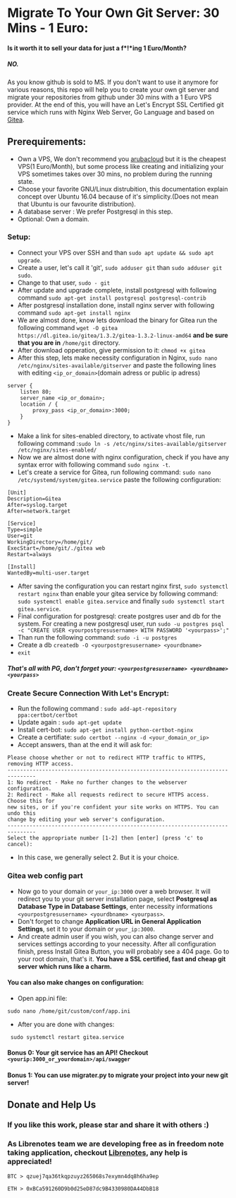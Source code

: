 # Migrate To Your Own Git Server: 30 Mins - 1 Euro:
#### Is it worth it to sell your data for just a f*!*ing 1 Euro/Month?
##### NO.

As you know github is sold to MS. If you don't want to use it anymore for various reasons, this repo will help you to create your own git server and migrate your repositories from github under 30 mins with a 1 Euro VPS provider. At the end of this, you will have an Let's Encrypt SSL Certified git service which runs with Nginx Web Server, Go Language and based on [Gitea](https://gitea.io/en-US/). 

## Prerequirements:
- Own a VPS, We don't recommend you [arubacloud](https://www.arubacloud.com/) but it is the cheapest VPS(1 Euro/Month), but some process like creating and initializing your VPS sometimes takes over 30 mins, no problem during the running state. 
- Choose your favorite GNU/Linux distrubition, this documentation explain concept over Ubuntu 16.04 because of it's simplicity.(Does not mean that Ubuntu is our favourite distribution).
- A database server : We prefer Postgresql in this step.
- Optional: Own a domain.

### Setup:

- Connect your VPS over SSH and than `sudo apt update && sudo apt upgrade`.
- Create a user, let's call it 'git', `sudo adduser git` than `sudo adduser git sudo`.  
- Change to that user, `sudo - git`
- After update and upgrade complete, install postgresql with following command `sudo apt-get install postgresql postgresql-contrib` 
- After postgresql installation done, install nginx server with following command `sudo apt-get install nginx` 
- We are almost done, know lets download the binary for Gitea run the following command `wget -O gitea https://dl.gitea.io/gitea/1.3.2/gitea-1.3.2-linux-amd64` **and be sure that you are in** `/home/git` directory.
- After download opperation, give permission to it: `chmod +x gitea` 
- After this step, lets make necessity configuration in Nginx, `sudo nano /etc/nginx/sites-available/gitserver` and paste the following lines with editing `<ip_or_domain>`(domain adress or public ip adress) 


```
server {
    listen 80;
    server_name <ip_or_domain>;
    location / {
        proxy_pass <ip_or_domain>:3000;
    }
}
```

- Make a link for sites-enabled directory, to activate vhost file, run following command :`sudo ln -s /etc/nginx/sites-available/gitserver  /etc/nginx/sites-enabled/`
- Now we are almost done with nginx configuration, check if you have any syntax error with following command `sudo nginx -t`.
- Let's create a service for Gitea, run following command: `sudo nano /etc/systemd/system/gitea.service` paste the following configuration:

```
[Unit]
Description=Gitea
After=syslog.target
After=network.target

[Service]
Type=simple
User=git
WorkingDirectory=/home/git/
ExecStart=/home/git/./gitea web
Restart=always

[Install]
WantedBy=multi-user.target
```

- After saving the configuration you can restart nginx first, `sudo systemctl restart nginx` than enable your gitea service by following command: `sudo systemctl enable gitea.service` and finally `sudo systemctl start gitea.service`. 
- Final configuration for postgresql: create postgres user and db for the system. For creating a new postgresql user,  run `sudo -u postgres psql -c "CREATE USER <yourpostgresusername> WITH PASSWORD '<yourpass>';"` 
- Than run the following command: `sudo -i -u postgres`
- Create a db `createdb -O <yourpostgresusername> <yourdbname>`
- `exit`

##### That's all with PG, don't forget your: `<yourpostgresusername> <yourdbname> <yourpass>`


### Create Secure Connection With Let's Encrypt:

- Run the following command : `sudo add-apt-repository ppa:certbot/certbot`
- Update again : `sudo apt-get update`
- Install cert-bot: `sudo apt-get install python-certbot-nginx`
- Create a certifiate: `sudo certbot --nginx -d <your_domain_or_ip>`  
- Accept answers, than at the end it will ask for:


```
Please choose whether or not to redirect HTTP traffic to HTTPS, removing HTTP access.
-------------------------------------------------------------------------------
1: No redirect - Make no further changes to the webserver configuration.
2: Redirect - Make all requests redirect to secure HTTPS access. Choose this for
new sites, or if you're confident your site works on HTTPS. You can undo this
change by editing your web server's configuration.
-------------------------------------------------------------------------------
Select the appropriate number [1-2] then [enter] (press 'c' to cancel):

```

- In this case, we generally select 2. But it is your choice.

### Gitea web config part

- Now go to your domain or `your_ip:3000` over a web browser. It will redirect you to your git server installation page, select **Postgresql as Database Type in Database Settings**, enter necessity informations `<yourpostgresusername> <yourdbname> <yourpass>`.
- Don't forget to change **Application URL in General Application Settings**, set it to your domain or `your_ip:3000`.
- And create admin user if you wish, you can also change server and services settings according to your necessity. After all configuration finish, press Install Gitea Button, you will probably see a 404 page. Go to your root domain, that's it. **You have a SSL certified, fast and cheap git server which runs like a charm.**

#### You can also make changes on configuration: 

- Open app.ini file:

```
sudo nano /home/git/custom/conf/app.ini 
```

- After you are done with changes:

```
 sudo systemctl restart gitea.service 
```

#### Bonus 0: Your git service has an API! Checkout `<yourip:3000_or_yourdomain>/api/swagger`

#### Bonus 1: You can use migrater.py to migrate your project into your new git server! 

## Donate and Help Us

### If you like this work, please star and share it with others :)  

### As Librenotes team we are developing free as in freedom note taking application, checkout [Librenotes](https://github.com/librenotes/web), any help is appreciated!

```
BTC > qzuej7qa36tkqpzuyz265068s7exymn4dq8h6ha9ep

ETH > 0xBCa591260D9b0d25eD87dc9B4330980DA44DbB18
```

